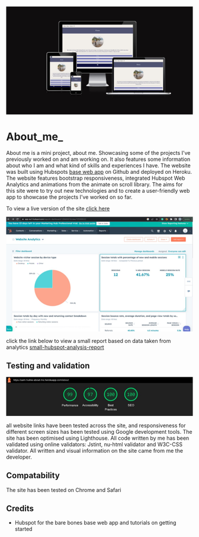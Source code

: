 
![mock-up-image](/project/images/mock-up-image.jpg)

# About_me_ 

About me is a mini project, about me. Showcasing some of the projects I've previously worked on and am working on. It also features some information about who I am and what kind of skills and experiences I have. The website was built using Hubspots [base web app](https://github.com/HubSpot/BaseWebApp) on Github and deployed on Heroku. 
The website features bootstrap responsiveness, integrated Hubspot Web Analytics and animations from the animate on scroll library. 
The aims for this site were to try out new technologies and to create a user-friendly web app to showcase the projects I've worked on so far. 

To view a live version of the site [click here](https://sam-hulme-about-me.herokuapp.com/)

![hubspot-analysis](/project/images/hubspot-activity.jpg)

click the link below to view a small report based on data taken from analytics
[small-hubspot-analysis-report](/project/hubspot-analytics-2023-05-27.docx)


## Testing and validation

![lighthouse-score](/project/images/lighthouse-performance.jpg)

all website links have been tested across the site, and responsiveness for different screen sizes has been tested using Google development tools. The site has been optimised using Lighthouse. All code written by me has been validated using online validators: Jstint, nu-html validator and W3C-CSS validator. All written and visual information on the site came from me the developer. 

## Compatability 

The site has been tested on Chrome and Safari 


## Credits

- Hubspot for the bare bones base web app and tutorials on getting started